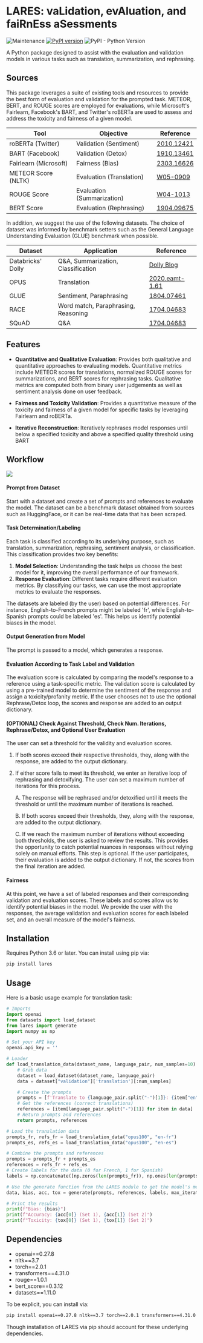 # LARES: vaLidation, evAluation, and faiRnEss aSessments
![Maintenance](https://img.shields.io/badge/Maintained%3F-yes-green.svg)
[![PyPI version](https://badge.fury.io/py/lares.svg)](https://badge.fury.io/py/lares)
![PyPI - Python Version](https://img.shields.io/pypi/pyversions/lares)

A Python package designed to assist with the evaluation and validation models in various tasks such as translation, summarization, and rephrasing. 

## Sources
This package leverages a suite of existing tools and resources to provide the best form of evaluation and validation for the prompted task. METEOR, BERT, and ROUGE scores are employed for evaluations, while Microsoft's Fairlearn, Facebook's BART, and Twitter's roBERTa are used to assess and address the toxicity and fairness of a given model.

| Tool | Objective | Reference |
|--------|-----------|-----------|
| roBERTa (Twitter) | Validation (Sentiment) | [2010.12421](https://arxiv.org/pdf/2010.12421.pdf) |
| BART (Facebook) | Validation (Detox) | [1910.13461](https://arxiv.org/abs/1910.13461) |
| Fairlearn (Microsoft) | Fairness (Bias) | [2303.16626](https://arxiv.org/pdf/2303.16626.pdf) |
| METEOR Score (NLTK) | Evaluation (Translation) | [W05-0909](https://aclanthology.org/W05-0909.pdf) |
| ROUGE Score | Evaluation (Summarization) | [W04-1013](https://aclanthology.org/W04-1013.pdf) |
| BERT Score | Evaluation (Rephrasing) | [1904.09675](https://arxiv.org/pdf/1904.09675.pdf) |

In addition, we suggest the use of the following datasets. The choice of dataset was informed by benchmark setters such as the General Language Understanding Evaluation (GLUE) benchmark when possible.

| Dataset | Application | Reference |
|---------|-------------|-----------|
| Databricks' Dolly | Q&A, Summarization, Classification | [Dolly Blog](https://www.databricks.com/blog/2023/04/12/dolly-first-open-commercially-viable-instruction-tuned-llm) |
| OPUS | Translation | [2020.eamt-1.61](https://aclanthology.org/2020.eamt-1.61/) |
| GLUE | Sentiment, Paraphrasing | [1804.07461](https://arxiv.org/pdf/1804.07461.pdf) |
| RACE | Word match, Paraphrasing, Reasoning | [1704.04683](https://arxiv.org/pdf/1704.04683.pdf) |
| SQuAD | Q&A | [1704.04683](https://arxiv.org/pdf/1704.04683.pdf) |

## Features

- **Quantitative and Qualitative Evaluation**: Provides both qualitative and quantitative approaches to evaluating models. Quantitative metrics include METEOR scores for translations, normalized ROUGE scores for summarizations, and BERT scores for rephrasing tasks. Qualitative metrics are computed both from binary user judgements as well as sentiment analysis done on user feedback.

- **Fairness and Toxicity Validation**: Provides a quantitative measure of the toxicity and fairness of a given model for specific tasks by leveraging Fairlearn and roBERTa. 

- **Iterative Reconstruction**: Iteratively rephrases model responses until below a specified toxicity and above a specified quality threshold using BART 

## Workflow
![](images/workflow.svg)
#### Prompt from Dataset

Start with a dataset and create a set of prompts and references to evaluate the model. The dataset can be a benchmark dataset obtained from sources such as HuggingFace, or it can be real-time data that has been scraped.

#### Task Determination/Labeling

Each task is classified according to its underlying purpose, such as translation, summarization, rephrasing, sentiment analysis, or classification. This classification provides two key benefits:

1. **Model Selection**: Understanding the task helps us choose the best model for it, improving the overall performance of our framework.
2. **Response Evaluation**: Different tasks require different evaluation metrics. By classifying our tasks, we can use the most appropriate metrics to evaluate the responses.

The datasets are labeled (by the user) based on potential differences. For instance, English-to-French prompts might be labeled 'fr', while English-to-Spanish prompts could be labeled 'es'. This helps us identify potential biases in the model.

#### Output Generation from Model

The prompt is passed to a model, which generates a response.

#### Evaluation According to Task Label and Validation

The evaluation score is calculated by comparing the model's response to a reference using a task-specific metric. The validation score is calculated by using a pre-trained model to determine the sentiment of the response and assign a toxicity/profanity metric. If the user chooses not to use the optional Rephrase/Detox loop, the scores and response are added to an output dictionary.

#### (OPTIONAL) Check Against Threshold, Check Num. Iterations, Rephrase/Detox, and Optional User Evaluation

The user can set a threshold for the validity and evaluation scores. 

1. If both scores exceed their respective thresholds, they, along with the response, are added to the output dictionary.
2. If either score fails to meet its threshold, we enter an iterative loop of rephrasing and detoxifying. The user can set a maximum number of iterations for this process.

    A. The response will be rephrased and/or detoxified until it meets the threshold or until the maximum number of iterations is reached.
    
    B. If both scores exceed their thresholds, they, along with the response, are added to the output dictionary.
    
    C. If we reach the maximum number of iterations without exceeding both thresholds, the user is asked to review the results. This provides the opportunity to catch potential nuances in responses without relying solely on manual efforts. This step is optional. If the user participates, their evaluation is added to the output dictionary. If not, the scores from the final iteration are added.

#### Fairness

At this point, we have a set of labeled responses and their corresponding validation and evaluation scores. These labels and scores allow us to identify potential biases in the model. We provide the user with the responses, the average validation and evaluation scores for each labeled set, and an overall measure of the model's fairness.


## Installation

Requires Python 3.6 or later. You can install using pip via:

```bash
pip install lares
```

## Usage

Here is a basic usage example for translation task:

```python
# Imports
import openai
from datasets import load_dataset
from lares import generate
import numpy as np

# Set your API key
openai.api_key = ''

# Loader
def load_translation_data(dataset_name, language_pair, num_samples=10):
    # Grab data
    dataset = load_dataset(dataset_name, language_pair)
    data = dataset["validation"]['translation'][:num_samples]

    # Create the prompts
    prompts = [f'Translate to {language_pair.split("-")[1]}: {item["en"]}' for item in data]
    # Get the references (correct translations)
    references = [item[language_pair.split("-")[1]] for item in data]
    # Return prompts and references
    return prompts, references

# Load the translation data
prompts_fr, refs_fr = load_translation_data("opus100", "en-fr")
prompts_es, refs_es = load_translation_data("opus100", "en-es")

# Combine the prompts and references
prompts = prompts_fr + prompts_es
references = refs_fr + refs_es
# Create labels for the data (0 for French, 1 for Spanish)
labels = np.concatenate([np.zeros(len(prompts_fr)), np.ones(len(prompts_es))]).tolist()

# Use the generate function from the LARES module to get the model's metrics for this task
data, bias, acc, tox = generate(prompts, references, labels, max_iterations=1, task_type='Translation', feedback=False)

# Print the results
print(f"Bias: {bias}")
print(f"Accuracy: {acc[0]} (Set 1), {acc[1]} (Set 2)")
print(f"Toxicity: {tox[0]} (Set 1), {tox[1]} (Set 2)")
```

## Dependencies

- openai==0.27.8
- nltk==3.7
- torch==2.0.1
- transformers==4.31.0
- rouge==1.0.1
- bert_score==0.3.12
- datasets==1.11.0

To be explicit, you can install via:

```bash
pip install openai==0.27.8 nltk==3.7 torch==2.0.1 transformers==4.31.0 rouge==1.0.1 bert_score==0.3.12 datasets==1.11.0
```

Though installation of LARES via pip should account for these underlying dependencies.
